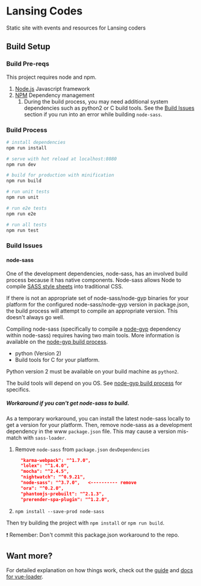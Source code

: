 # Lansing Codes

Static site with events and resources for Lansing coders

## Build Setup

### Build Pre-reqs

This project requires node and npm.

1. [Node.js](https://nodejs.org/en/) Javascript framework
2. [NPM](https://www.npmjs.com/) Dependency management
   1. During the build process, you may need additional system dependencies such as python2 or C build tools. See the [Build Issues](https://github.com/lansingcodes/www#build-issues) section if you run into an error while building `node-sass`.


### Build Process

``` bash
# install dependencies
npm run install

# serve with hot reload at localhost:8080
npm run dev

# build for production with minification
npm run build

# run unit tests
npm run unit

# run e2e tests
npm run e2e

# run all tests
npm run test
```

### Build Issues

#### node-sass
One of the development dependencies, node-sass, has an involved build process because it has native components. Node-sass allows Node to compile [SASS style sheets](https://sass-lang.com) into traditional CSS.

If there is not an appropriate set of node-sass/node-gyp binaries for your platform for the configured node-sass/node-gyp version in package.json, the build process will attempt to compile an appropriate version. This doesn't always go well.

Compiling node-sass (specifically to compile a [node-gyp](https://github.com/nodejs/node-gyp) dependency within node-sass) requires having two main tools. More information is available on the [node-gyp build process](https://github.com/nodejs/node-gyp).
* python (Version 2)
* Build tools for C for your platform.

Python version 2 must be available on your build machine as `python2`.

The build tools will depend on you OS. See [node-gyp build process](https://github.com/nodejs/node-gyp) for specifics.

##### Workaround if you can't get node-sass to build.
As a temporary workaround, you can install the latest node-sass locally to get a version for your platform. Then, remove node-sass as a development dependency in the www `package.json` file. This may cause a version mis-match with `sass-loader`.

1. Remove `node-sass` from `package.json` `devDependencies`
   ``` JSON
     "karma-webpack": "^1.7.0",
     "lolex": "^1.4.0",
     "mocha": "^2.4.5",
     "nightwatch": "^0.9.21",
     "node-sass": "^3.7.0",   <---------- remove
     "ora": "^0.2.0",
     "phantomjs-prebuilt": "^2.1.3",
     "prerender-spa-plugin": "^1.2.0",
   ```
2. `npm install --save-prod node-sass`

Then try building the project with `npm install` or `npm run build`.

:exclamation: Remember: Don't commit this package.json workaround to the repo.

## Want more?

For detailed explanation on how things work, check out the [guide](https://github.com/vuejs-templates/webpack#vue-webpack-boilerplate) and [docs for vue-loader](http://vuejs.github.io/vue-loader).
